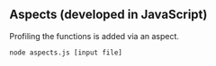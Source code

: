 ## Aspects (developed in JavaScript)
Profiling the functions is added via an aspect.
```
node aspects.js [input file]
```
